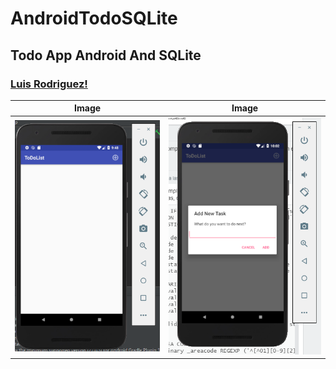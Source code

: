 # AndroidTodoSQLite
## Todo App Android And SQLite
### [Luis Rodriguez!](http://google.com)


Image | Image
------------ | -------------
![screenshots](/screenshots/TodoAndroidSqlite.PNG) | ![screenshots](/screenshots/TodoAndroidSqliteAdd.PNG)